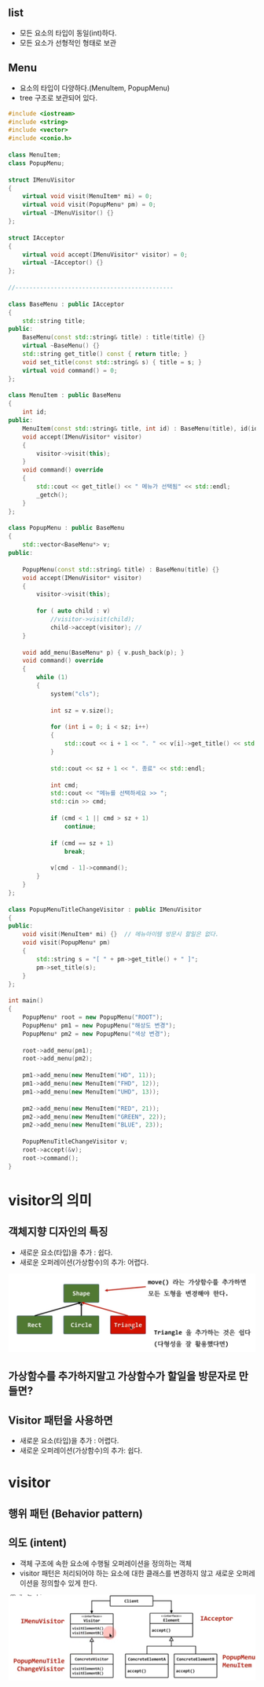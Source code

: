 ## list
- 모든 요소의 타입이 동일(int)하다.
- 모든 요소가 선형적인 형태로 보관

## Menu
- 요소의 타입이 다양하다.(MenuItem, PopupMenu)
- tree 구조로 보관되어 있다.

```c++
#include <iostream>
#include <string>
#include <vector>
#include <conio.h> 

class MenuItem;
class PopupMenu;  

struct IMenuVisitor
{
	virtual void visit(MenuItem* mi) = 0;
	virtual void visit(PopupMenu* pm) = 0;
	virtual ~IMenuVisitor() {}
};

struct IAcceptor
{
	virtual void accept(IMenuVisitor* visitor) = 0;
	virtual ~IAcceptor() {}
};

//---------------------------------------------

class BaseMenu : public IAcceptor
{
	std::string title;
public:
	BaseMenu(const std::string& title) : title(title) {}
	virtual ~BaseMenu() {}
	std::string get_title() const { return title; }
	void set_title(const std::string& s) { title = s; }
	virtual void command() = 0;
};

class MenuItem : public BaseMenu
{
	int id;
public:
	MenuItem(const std::string& title, int id) : BaseMenu(title), id(id) {}
	void accept(IMenuVisitor* visitor)
	{
		visitor->visit(this);
	}
	void command() override
	{
		std::cout << get_title() << " 메뉴가 선택됨" << std::endl;
		_getch();
	}
};

class PopupMenu : public BaseMenu
{
	std::vector<BaseMenu*> v;
public:

	PopupMenu(const std::string& title) : BaseMenu(title) {}
	void accept(IMenuVisitor* visitor)
	{
		visitor->visit(this);

		for ( auto child : v)
			//visitor->visit(child);
			child->accept(visitor); // 
	}

	void add_menu(BaseMenu* p) { v.push_back(p); }
	void command() override
	{
		while (1)
		{
			system("cls");

			int sz = v.size();

			for (int i = 0; i < sz; i++)
			{
				std::cout << i + 1 << ". " << v[i]->get_title() << std::endl;
			}

			std::cout << sz + 1 << ". 종료" << std::endl;

			int cmd;
			std::cout << "메뉴를 선택하세요 >> ";
			std::cin >> cmd;

			if (cmd < 1 || cmd > sz + 1)
				continue;

			if (cmd == sz + 1)
				break;

			v[cmd - 1]->command(); 
		}
	}
};

class PopupMenuTitleChangeVisitor : public IMenuVisitor
{
public:
	void visit(MenuItem* mi) {}  // 메뉴아이템 방문시 할일은 없다.
	void visit(PopupMenu* pm) 
	{
		std::string s = "[ " + pm->get_title() + " ]";
		pm->set_title(s);
	}
};

int main()
{
	PopupMenu* root = new PopupMenu("ROOT");
	PopupMenu* pm1 = new PopupMenu("해상도 변경");
	PopupMenu* pm2 = new PopupMenu("색상 변경");

	root->add_menu(pm1);
	root->add_menu(pm2);

	pm1->add_menu(new MenuItem("HD", 11));
	pm1->add_menu(new MenuItem("FHD", 12));
	pm1->add_menu(new MenuItem("UHD", 13));

	pm2->add_menu(new MenuItem("RED", 21));
	pm2->add_menu(new MenuItem("GREEN", 22));
	pm2->add_menu(new MenuItem("BLUE", 23));

	PopupMenuTitleChangeVisitor v; 
	root->accept(&v);
	root->command();
}
```

# visitor의 의미

## 객체지향 디자인의 특징
- 새로운 요소(타입)을 추가 : 쉽다.
- 새로운 오퍼레이션(가상함수)의 추가: 어렵다.

![](../img/6-06-1.png)

## 가상함수를 추가하지말고 가상함수가 할일을 방문자로 만들면?

## Visitor 패턴을 사용하면
- 새로운 요소(타입)을 추가 : 어렵다.
- 새로운 오퍼레이션(가상함수)의 추가: 쉽다.


# visitor

## 행위 패턴 (Behavior pattern)

## 의도 (intent)
- 객체 구조에 속한 요소에 수행될 오퍼레이션을 정의하는 객체
- visitor 패턴은 처리되어야 하는 요소에 대한 클래스를 변경하지 않고 새로운 오퍼레이션을 정의할수 있게 한다.

![](../img/6-06-2.png)


